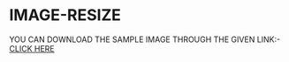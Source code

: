 # IMAGE-RESIZE


YOU CAN DOWNLOAD THE SAMPLE IMAGE THROUGH THE GIVEN LINK:-<br>
<a href="https://drive.google.com/file/d/1gysW603sRsSmhrcmZC_6IegKNAmp7Cvv/view?usp=sharing">CLICK HERE</a>
